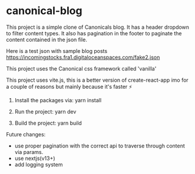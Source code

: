# canonical-blog

This project is a simple clone of Canonicals blog.
It has a header dropdown to filter content types. It also has pagination in the footer to paginate the content contained in the json file.

Here is a test json with sample blog posts
https://incomingstocks.fra1.digitaloceanspaces.com/fake2.json

This project uses the Canonical css framework called 'vanilla'

This project uses vite.js, this is a better version of create-react-app imo for a couple of reasons but mainly because it's faster ⚡

1. Install the packages via:
   yarn install

2. Run the project:
   yarn dev

3. Build the project:
   yarn build

Future changes:

-   use proper pagination with the correct api to traverse through content via params.
-   use nextjs(v13+)
-   add logging system
